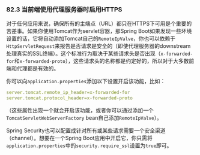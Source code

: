### 82.3 当前端使用代理服务器时启用HTTPS

对于任何应用来说，确保所有的主端点（URL）都只在HTTPS下可用是个重要的苦差事。如果你使用Tomcat作为servlet容器，那Spring Boot如果发现一些环境设置的话，它将自动添加Tomcat自己的`RemoteIpValve`，你也可以依赖于`HttpServletRequest`来报告是否请求是安全的（即使代理服务器的downstream处理真实的SSL终端）。这个标准行为取决于某些请求头是否出现（`x-forwarded-for`和`x-forwarded-proto`），这些请求头的名称都是约定好的，所以对于大多数前端和代理都是有效的。

你可以向`application.properties`添加以下设置开启该功能，比如：
```yml
server.tomcat.remote_ip_header=x-forwarded-for
server.tomcat.protocol_header=x-forwarded-proto
```
（这些属性出现一个就会开启该功能，或者你可以通过添加一个`TomcatServletWebServerFactory` bean自己添加`RemoteIpValve`）。

Spring Security也可以配置成针对所有或某些请求需要一个安全渠道（channel）。想要在一个Spring Boot应用中开启它，你只需将`application.properties`中的`security.require_ssl`设置为`true`即可。
